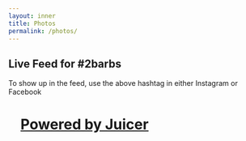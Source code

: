 ```yaml
---
layout: inner
title: Photos
permalink: /photos/
---
```


<div class="feed">
    <h2>Live Feed for #2barbs</h2>
    <p>To show up in the feed, use the above hashtag in either Instagram or Facebook</p>
    <script src="//assets.juicer.io/embed.js" type="text/javascript"></script>
    <link href="//assets.juicer.io/embed.css" media="all" rel="stylesheet" type="text/css" />
    <ul class="juicer-feed" data-feed-id="2barbs"><h1 class="referral"><a href="https://www.juicer.io">Powered by Juicer</a></h1></ul>
</div>